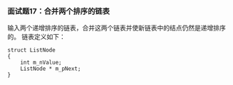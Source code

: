 ### 面试题17：合并两个排序的链表
输入两个递增排序的链表，合并这两个链表并使新链表中的结点仍然是递增排序的。
链表定义如下：
```
struct ListNode 
{
	int m_nValue;
	ListNode * m_pNext;
}
```